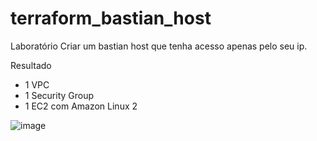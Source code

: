 # terraform_bastian_host

Laboratório Criar um bastian host que tenha acesso apenas pelo seu ip.

Resultado 

- 1 VPC  
- 1 Security Group  
- 1 EC2 com Amazon Linux 2


![image](https://user-images.githubusercontent.com/82802634/221380888-80130333-efa6-47f7-80f4-bec060fb00a4.png)

